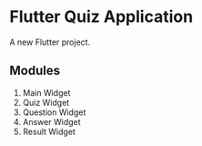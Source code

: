 # Flutter Quiz Application

A new Flutter project.

## Modules

1. Main Widget
2. Quiz Widget
3. Question Widget
4. Answer Widget
5. Result Widget

